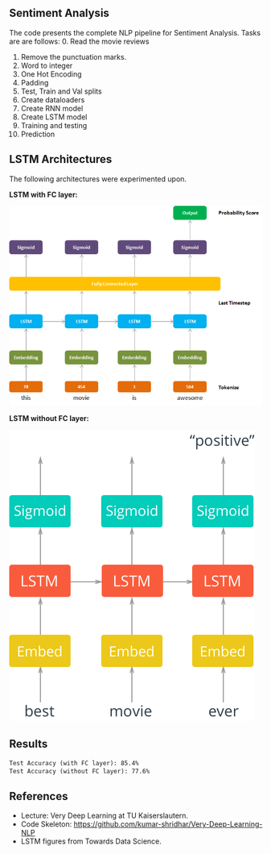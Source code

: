 ## Sentiment Analysis 
The code presents the complete NLP pipeline for Sentiment Analysis. Tasks are are follows:
0. Read the movie reviews
1. Remove the punctuation marks.
2. Word to integer 
3. One Hot Encoding
4. Padding
5. Test, Train and Val splits
6. Create dataloaders
7. Create RNN model
8. Create LSTM model
9. Training and testing
10. Prediction

## LSTM Architectures
The following architectures were experimented upon.

**LSTM with FC layer:**

![fig-fc](fig-fc.png)


**LSTM without FC layer:**

![fig-no_fc](fig-no_fc.png)

## Results
```
Test Accuracy (with FC layer): 85.4%
Test Accuracy (without FC layer): 77.6%
```

## References
* Lecture: Very Deep Learning at TU Kaiserslautern.
* Code Skeleton: https://github.com/kumar-shridhar/Very-Deep-Learning-NLP
* LSTM figures from Towards Data Science. 
